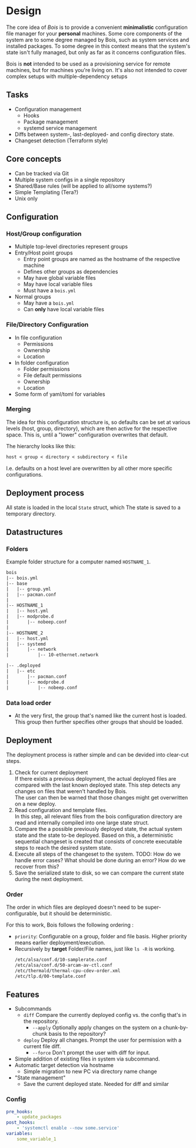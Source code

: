 # Design

The core idea of _Bois_ is to provide a convenient **minimalistic** configuration file manager for your **personal** machines.
Some core components of the system are to some degree managed by Bois, such as system services and installed packages.
To some degree in this context means that the system's state isn't fully managed, but only as far as it concerns configuration files.

Bois is **not** intended to be used as a provisioning service for remote machines, but for machines you're living on. It's also not intended to cover complex setups with multiple-dependency setups

## Tasks

- Configuration management
  - Hooks
  - Package management
  - systemd service management
- Diffs between system-, last-deployed- and config directory state.
- Changeset detection (Terraform style)

## Core concepts

- Can be tracked via Git
- Multiple system configs in a single repository
- Shared/Base rules (will be applied to all/some systems?)
- Simple Templating (Tera?)
- Unix only

## Configuration

### Host/Group configuration

- Multiple top-level directories represent groups
- Entry/Host point groups
  - Entry point groups are named as the hostname of the respective machine
  - Defines other groups as dependencies
  - May have global variable files
  - May have local variable files
  - Must have a `bois.yml`
- Normal groups
  - May have a `bois.yml`
  - Can **only** have local variable files

### File/Directory Configuration

- In file configuration
  - Permissions
  - Ownership
  - Location
- In folder configuration
  - Folder permissions
  - File default permissions
  - Ownership
  - Location
- Some form of yaml/toml for variables

### Merging

The idea for this configuration structure is, so defaults can be set at various levels (host, group, directory), which are then active for the respective space.
This is, until a "lower" configuration overwrites that default.

The hierarchy looks like this:

```txt
host < group < directory < subdirectory < file
```

I.e. defaults on a host level are overwritten by all other more specific configurations.

## Deployment process

All state is loaded in the local `State` struct, which
The state is saved to a temporary directory.

## Datastructures

### Folders

Example folder structure for a computer named `HOSTNAME_1`.

```txt
bois
|-- bois.yml
|-- base
|   |-- group.yml
|   |-- pacman.conf
|
|-- HOSTNAME_1
|   |-- host.yml
|   |-- modprobe.d
|       |-- nobeep.conf
|
|-- HOSTNAME_2
|   |-- host.yml
|   |-- systemd
|       |-- network
|           |-- 10-ethernet.network

|-- .deployed
|   |-- etc
|       |-- pacman.conf
|       |-- modprobe.d
|           |-- nobeep.conf
```

### Data load order

- At the very first, the group that's named like the current host is loaded.
  This group then further specifies other groups that should be loaded.

## Deployment

The deployment process is rather simple and can be devided into clear-cut steps.

1. Check for current deployment \
   If there exists a previous deployment, the actual deployed files are compared with the last known deployed state.
   This step detects any changes on files that weren't handled by Bois. \
   The user can then be warned that those changes might get overwritten on a new deploy.
1. Read configuration and template files. \
   In this step, all relevant files from the bois configuration directory are read and internally compiled into one large state struct.
1. Compare the a possible previously deployed state, the actual system state and the state to-be deployed.
   Based on this, a deterministic sequential changeset is created that consists of concrete executable steps to reach the desired system state.
1. Execute all steps of the changeset to the system.
   TODO: How do we handle error cases? What should be done during an error?
         How do we recover from this?
1. Save the serialized state to disk, so we can compare the current state during the next deployment.

### Order

The order in which files are deployed doesn't need to be super-configurable, but it should be deterministic.

For this to work, Bois follows the following ordering :

- `priority`: Configurable on a group, folder and file basis. Higher priority means earlier deployment/execution.
- Recursively by **target** Folder/File names, just like `ls -R` is working.
  ```txt
  /etc/alsa/conf.d/10-samplerate.conf
  /etc/alsa/conf.d/50-arcam-av-ctl.conf
  /etc/thermald/thermal-cpu-cdev-order.xml
  /etc/tlp.d/00-template.conf
  ```

## Features

- Subcommands
  - `diff` Compare the currently deployed config vs. the config that's in the repository.
    - `--apply` Optionally apply changes on the system on a chunk-by-chunk basis to the repository?
  - `deploy` Deploy all changes. Prompt the user for permission with a current file diff.
    - `--force` Don't prompt the user with diff for input.
- Simple addition of existing files in system via subcommand.
- Automatic target detection via hostname
  - Simple migration to new PC via directory name change
- "State management"
  - Save the current deployed state.
    Needed for diff and similar

### Config

```yaml
pre_hooks:
    - update_packages
post_hooks:
    - 'systemctl enable --now some.service'
variables:
    some_variable_1
```
